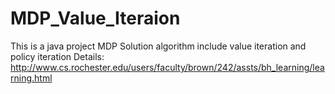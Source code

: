 # MDP_Value_Iteraion
This is a java project
MDP Solution algorithm
include value iteration and policy iteration
Details: http://www.cs.rochester.edu/users/faculty/brown/242/assts/bh_learning/learning.html
